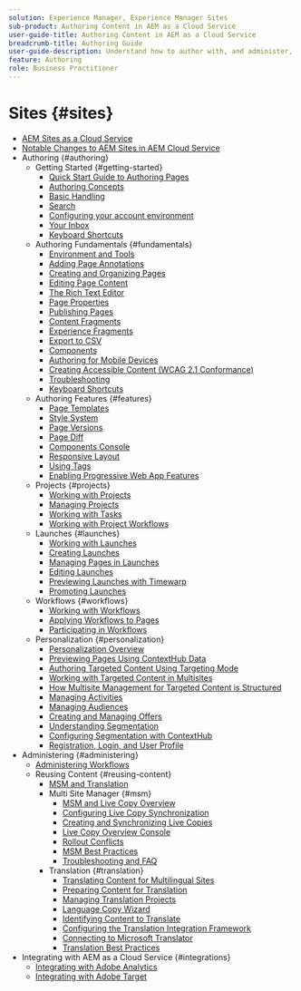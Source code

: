 ```yaml
---
solution: Experience Manager, Experience Manager Sites
sub-product: Authoring Content in AEM as a Cloud Service
user-guide-title: Authoring Content in AEM as a Cloud Service
breadcrumb-title: Authoring Guide
user-guide-description: Understand how to author with, and administer, Experience Manager Sites as a Cloud Service.
feature: Authoring
role: Business Practitioner
---
```


# Sites {#sites}

+ [AEM Sites as a Cloud Service](/help/sites-cloud/home.md)
+ [Notable Changes to AEM Sites in AEM Cloud Service](sites-cloud-changes.md)
+ Authoring {#authoring}
  + Getting Started {#getting-started}
    + [Quick Start Guide to Authoring Pages](authoring/getting-started/quick-start.md)
    + [Authoring Concepts](authoring/getting-started/concepts.md)
    + [Basic Handling](authoring/getting-started/basic-handling.md)
    + [Search](authoring/getting-started/search.md)
    + [Configuring your account environment](authoring/getting-started/account-environment.md)
    + [Your Inbox](authoring/getting-started/inbox.md)
    + [Keyboard Shortcuts](authoring/getting-started/keyboard-shortcuts.md)
  + Authoring Fundamentals {#fundamentals}
    + [Environment and Tools](authoring/fundamentals/environment-tools.md)
    + [Adding Page Annotations](authoring/fundamentals/annotations.md)
    + [Creating and Organizing Pages](authoring/fundamentals/organizing-pages.md)
    + [Editing Page Content](authoring/fundamentals/editing-content.md)
    + [The Rich Text Editor](authoring/fundamentals/rich-text-editor.md)
    + [Page Properties](authoring/fundamentals/page-properties.md)
    + [Publishing Pages](authoring/fundamentals/publishing-pages.md)
    + [Content Fragments](authoring/fundamentals/content-fragments.md)
    + [Experience Fragments](authoring/fundamentals/experience-fragments.md)
    + [Export to CSV](authoring/fundamentals/csv-export.md)
    + [Components](authoring/fundamentals/components.md)
    + [Authoring for Mobile Devices](authoring/fundamentals/mobile.md)
    + [Creating Accessible Content (WCAG 2.1 Conformance)](authoring/fundamentals/accessible-content.md)
    + [Troubleshooting](authoring/fundamentals/troubleshooting.md)
    + [Keyboard Shortcuts](authoring/fundamentals/keyboard-shortcuts.md)
  + Authoring Features {#features}
    + [Page Templates](authoring/features/templates.md)
    + [Style System](authoring/features/style-system.md)
    + [Page Versions](authoring/features/page-versions.md)
    + [Page Diff](authoring/features/page-diff.md)
    + [Components Console](authoring/features/components-console.md)
    + [Responsive Layout](authoring/features/responsive-layout.md)
    + [Using Tags](authoring/features/tags.md)
    + [Enabling Progressive Web App Features](authoring/features/enable-pwa.md)
  + Projects {#projects}
    + [Working with Projects](authoring/projects/overview.md)
    + [Managing Projects](authoring/projects/managing.md)
    + [Working with Tasks](authoring/projects/tasks.md)
    + [Working with Project Workflows](authoring/projects/workflows.md)
  + Launches {#launches}
    + [Working with Launches](authoring/launches/overview.md)
    + [Creating Launches](authoring/launches/creating.md)
    + [Managing Pages in Launches](authoring/launches/managing-pages.md)
    + [Editing Launches](authoring/launches/editing.md)
    + [Previewing Launches with Timewarp](authoring/launches/preview.md)
    + [Promoting Launches](authoring/launches/promoting.md)
  + Workflows {#workflows}
    + [Working with Workflows](authoring/workflows/overview.md)
    + [Applying Workflows to Pages](authoring/workflows/applying.md)
    + [Participating in Workflows](authoring/workflows/participating.md)
  + Personalization {#personalization}
    + [Personalization Overview](authoring/personalization/overview.md)
    + [Previewing Pages Using ContextHub Data](authoring/personalization/contexthub.md)
    + [Authoring Targeted Content Using Targeting Mode](authoring/personalization/targeted-content.md)
    + [Working with Targeted Content in Multisites](authoring/personalization/multisite-targeted-content.md)
    + [How Multisite Management for Targeted Content is Structured](authoring/personalization/multisite-structure.md)
    + [Managing Activities](authoring/personalization/activities.md)
    + [Managing Audiences](authoring/personalization/audiences.md)
    + [Creating and Managing Offers](authoring/personalization/offers.md)
    + [Understanding Segmentation](authoring/personalization/segmentation.md)
    + [Configuring Segmentation with ContextHub](/help/sites-cloud/authoring/personalization/contexthub-segmentation.md)
    + [Registration, Login, and User Profile](/help/sites-cloud/authoring/personalization/user-and-group-sync-for-publish-tier.md)
+ Administering {#administering}
  + [Administering Workflows](administering/workflows-administering.md)
  + Reusing Content {#reusing-content}
    + [MSM and Translation](administering/msm-and-translation.md)
    + Multi Site Manager {#msm}
      + [MSM and Live Copy Overview](administering/msm/overview.md)
      + [Configuring Live Copy Synchronization](administering/msm/live-copy-sync-config.md)
      + [Creating and Synchronizing Live Copies](administering/msm/creating-live-copies.md)
      + [Live Copy Overview Console](administering/msm/live-copy-overview.md)
      + [Rollout Conflicts](administering/msm/rollout-conflicts.md)
      + [MSM Best Practices](administering/msm/best-practices.md)
      + [Troubleshooting and FAQ](administering/msm/troubleshooting.md)
    + Translation {#translation}
      + [Translating Content for Multilingual Sites](administering/translation/overview.md)
      + [Preparing Content for Translation](administering/translation/preparation.md)
      + [Managing Translation Projects](administering/translation/managing-projects.md)
      + [Language Copy Wizard](administering/translation/wizard.md)
      + [Identifying Content to Translate](administering/translation/rules.md)
      + [Configuring the Translation Integration Framework](administering/translation/integration-framework.md)
      + [Connecting to Microsoft Translator](administering/translation/connect-ms-translator.md)
      + [Translation Best Practices](administering/translation/best-practices.md)
+ Integrating with AEM as a Cloud Service {#integrations}
  + [Integrating with Adobe Analytics](integrating/integrating-adobe-analytics.md)
  + [Integrating with Adobe Target](integrating/integrating-adobe-target.md)
